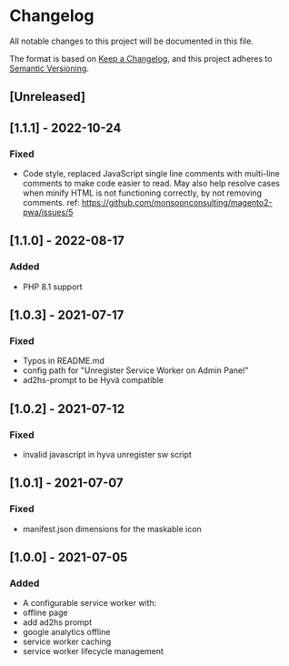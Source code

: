 # Changelog
All notable changes to this project will be documented in this file.

The format is based on [Keep a Changelog](https://keepachangelog.com/en/1.0.0/),
and this project adheres to [Semantic Versioning](https://semver.org/spec/v2.0.0.html).

## [Unreleased]

## [1.1.1] - 2022-10-24
### Fixed
- Code style, replaced JavaScript single line comments with
multi-line comments to make code easier to read.
May also help resolve cases when minify HTML is not functioning correctly, by not removing comments.
ref: https://github.com/monsoonconsulting/magento2-pwa/issues/5

## [1.1.0] - 2022-08-17
### Added
- PHP 8.1 support

## [1.0.3] - 2021-07-17
### Fixed
- Typos in README.md
- config path for "Unregister Service Worker on Admin Panel"
- ad2hs-prompt to be Hyvä compatible

## [1.0.2] - 2021-07-12
### Fixed
- invalid javascript in hyva unregister sw script

## [1.0.1] - 2021-07-07
### Fixed
- manifest.json dimensions for the maskable icon

## [1.0.0] - 2021-07-05
### Added
- A configurable service worker with:
- offline page
- add ad2hs prompt
- google analytics offline
- service worker caching
- service worker lifecycle management
